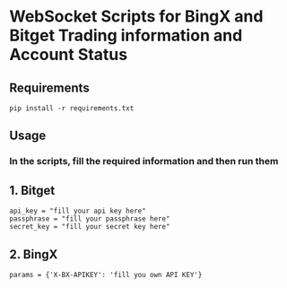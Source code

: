 # WebSocket Scripts for BingX and Bitget Trading information and Account Status

## Requirements
```shell
pip install -r requirements.txt
```
## Usage
### In the scripts, fill the required information and then run them
## 1. Bitget

```
api_key = "fill your api key here"
passphrase = "fill your passphrase here"
secret_key = "fill your secret key here"
```
## 2. BingX
```
params = {'X-BX-APIKEY': 'fill you own API KEY'}
```